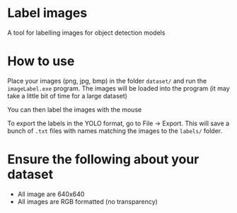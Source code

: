 # Label images

A tool for labelling images for object detection models

# How to use

Place your images (png, jpg, bmp) in the folder `dataset/` and run the `imageLabel.exe` program. The images will be loaded into the program (it may take a little bit of time for a large dataset)

You can then label the images with the mouse

To export the labels in the YOLO format, go to File -> Export. This will save a bunch of `.txt` files with names matching the images to the `labels/` folder.

# Ensure the following about your dataset

- All image are 640x640
- All images are RGB formatted (no transparency)